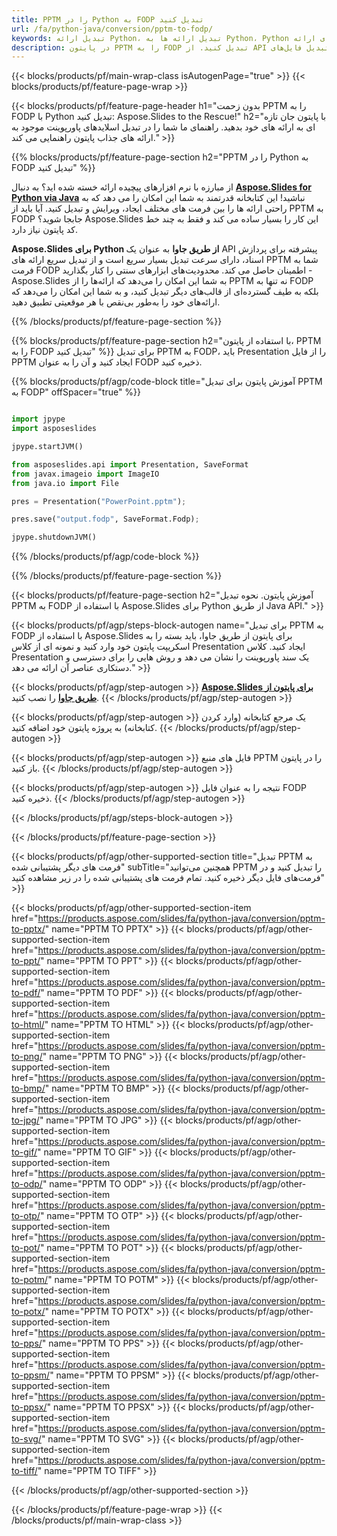 ```yaml
---
title: PPTM را در Python به FODP تبدیل کنید
url: /fa/python-java/conversion/pptm-to-fodp/
keywords: تبدیل ارائه Python، تبدیل ارائه ها به Python، Python برای ارائه، Aspose.Slides Python، تبدیل PPTM به FODP، کتابخانه ارائه Python
description: در پایتون PPTM را به FODP تبدیل کنید. از API کتابخانه پایتون برای تبدیل فایل‌های PPTM به FODP استفاده کنید.
---
```


{{< blocks/products/pf/main-wrap-class isAutogenPage="true" >}}
{{< blocks/products/pf/feature-page-wrap >}}

{{< blocks/products/pf/feature-page-header h1="بدون زحمت PPTM را به FODP با Python تبدیل کنید: Aspose.Slides to the Rescue!" h2="با پایتون جان تازه ای به ارائه های خود بدهید. راهنمای ما شما را در تبدیل اسلایدهای پاورپوینت موجود به ارائه های جذاب پایتون راهنمایی می کند." >}}

{{% blocks/products/pf/feature-page-section h2="PPTM را در Python به FODP تبدیل کنید" %}}

از مبارزه با نرم افزارهای پیچیده ارائه خسته شده اید؟ به دنبال [**Aspose.Slides for Python via Java**](https://products.aspose.com/slides/fa/python-java/) نباشید! این کتابخانه قدرتمند به شما این امکان را می دهد که به راحتی ارائه ها را بین فرمت های مختلف ایجاد، ویرایش و تبدیل کنید. آیا باید از PPTM به FODP جابجا شوید؟ Aspose.Slides این کار را بسیار ساده می کند و فقط به چند خط کد پایتون نیاز دارد.

**Aspose.Slides برای Python از طریق جاوا** به عنوان یک API پیشرفته برای پردازش اسناد، دارای سرعت تبدیل بسیار سریع است و از تبدیل سریع ارائه های PPTM شما به فرمت FODP اطمینان حاصل می کند. محدودیت‌های ابزارهای سنتی را کنار بگذارید - Aspose.Slides به شما این امکان را می‌دهد که ارائه‌ها را از PPTM نه تنها به FODP بلکه به طیف گسترده‌ای از قالب‌های دیگر تبدیل کنید، و به شما این امکان را می‌دهد که ارائه‌های خود را به‌طور بی‌نقص با هر موقعیتی تطبیق دهید.

{{% /blocks/products/pf/feature-page-section %}}

{{% blocks/products/pf/feature-page-section  h2="با استفاده از پایتون، PPTM را به FODP تبدیل کنید" %}}
برای تبدیل PPTM به FODP، باید Presentation را از فایل PPTM ایجاد کنید و آن را به عنوان FODP ذخیره کنید.

{{% blocks/products/pf/agp/code-block title="آموزش پایتون برای تبدیل PPTM به FODP" offSpacer="true" %}}

```python

import jpype
import asposeslides

jpype.startJVM()

from asposeslides.api import Presentation, SaveFormat
from javax.imageio import ImageIO
from java.io import File

pres = Presentation("PowerPoint.pptm");

pres.save("output.fodp", SaveFormat.Fodp);

jpype.shutdownJVM()
```


{{% /blocks/products/pf/agp/code-block %}}

{{% /blocks/products/pf/feature-page-section %}}

{{< blocks/products/pf/feature-page-section  h2="آموزش پایتون. نحوه تبدیل PPTM به FODP با استفاده از Aspose.Slides برای Python از طریق Java API." >}}

{{< blocks/products/pf/agp/steps-block-autogen name="برای تبدیل PPTM به FODP با استفاده از Aspose.Slides برای پایتون از طریق جاوا، باید بسته را به اسکریپت پایتون خود وارد کنید و نمونه ای از کلاس Presentation ایجاد کنید. کلاس Presentation یک سند پاورپوینت را نشان می دهد و روش هایی را برای دسترسی و دستکاری عناصر آن ارائه می دهد." >}}

{{< blocks/products/pf/agp/step-autogen >}}
[**Aspose.Slides برای پایتون از طریق جاوا**](https://products.aspose.com/slides/fa/python-java/) را نصب کنید.
{{< /blocks/products/pf/agp/step-autogen >}}

{{< blocks/products/pf/agp/step-autogen >}}
یک مرجع کتابخانه (وارد کردن کتابخانه) به پروژه پایتون خود اضافه کنید.
{{< /blocks/products/pf/agp/step-autogen >}}

{{< blocks/products/pf/agp/step-autogen >}}
فایل های منبع PPTM را در پایتون باز کنید.
{{< /blocks/products/pf/agp/step-autogen >}}

{{< blocks/products/pf/agp/step-autogen >}}
نتیجه را به عنوان فایل FODP ذخیره کنید.
{{< /blocks/products/pf/agp/step-autogen >}}

{{< /blocks/products/pf/agp/steps-block-autogen >}}

{{< /blocks/products/pf/feature-page-section >}}

{{< blocks/products/pf/agp/other-supported-section title="تبدیل PPTM به فرمت های دیگر پشتیبانی شده" subTitle="همچنین می‌توانید PPTM را تبدیل کنید و در فرمت‌های فایل دیگر ذخیره کنید. تمام فرمت های پشتیبانی شده را در زیر مشاهده کنید" >}}

{{< blocks/products/pf/agp/other-supported-section-item href="https://products.aspose.com/slides/fa/python-java/conversion/pptm-to-pptx/" name="PPTM TO PPTX" >}}
{{< blocks/products/pf/agp/other-supported-section-item href="https://products.aspose.com/slides/fa/python-java/conversion/pptm-to-ppt/" name="PPTM TO PPT" >}}
{{< blocks/products/pf/agp/other-supported-section-item href="https://products.aspose.com/slides/fa/python-java/conversion/pptm-to-pdf/" name="PPTM TO PDF" >}}
{{< blocks/products/pf/agp/other-supported-section-item href="https://products.aspose.com/slides/fa/python-java/conversion/pptm-to-html/" name="PPTM TO HTML" >}}
{{< blocks/products/pf/agp/other-supported-section-item href="https://products.aspose.com/slides/fa/python-java/conversion/pptm-to-png/" name="PPTM TO PNG" >}}
{{< blocks/products/pf/agp/other-supported-section-item href="https://products.aspose.com/slides/fa/python-java/conversion/pptm-to-bmp/" name="PPTM TO BMP" >}}
{{< blocks/products/pf/agp/other-supported-section-item href="https://products.aspose.com/slides/fa/python-java/conversion/pptm-to-jpg/" name="PPTM TO JPG" >}}
{{< blocks/products/pf/agp/other-supported-section-item href="https://products.aspose.com/slides/fa/python-java/conversion/pptm-to-gif/" name="PPTM TO GIF" >}}
{{< blocks/products/pf/agp/other-supported-section-item href="https://products.aspose.com/slides/fa/python-java/conversion/pptm-to-odp/" name="PPTM TO ODP" >}}
{{< blocks/products/pf/agp/other-supported-section-item href="https://products.aspose.com/slides/fa/python-java/conversion/pptm-to-otp/" name="PPTM TO OTP" >}}
{{< blocks/products/pf/agp/other-supported-section-item href="https://products.aspose.com/slides/fa/python-java/conversion/pptm-to-pot/" name="PPTM TO POT" >}}
{{< blocks/products/pf/agp/other-supported-section-item href="https://products.aspose.com/slides/fa/python-java/conversion/pptm-to-potm/" name="PPTM TO POTM" >}}
{{< blocks/products/pf/agp/other-supported-section-item href="https://products.aspose.com/slides/fa/python-java/conversion/pptm-to-potx/" name="PPTM TO POTX" >}}
{{< blocks/products/pf/agp/other-supported-section-item href="https://products.aspose.com/slides/fa/python-java/conversion/pptm-to-pps/" name="PPTM TO PPS" >}}
{{< blocks/products/pf/agp/other-supported-section-item href="https://products.aspose.com/slides/fa/python-java/conversion/pptm-to-ppsm/" name="PPTM TO PPSM" >}}
{{< blocks/products/pf/agp/other-supported-section-item href="https://products.aspose.com/slides/fa/python-java/conversion/pptm-to-ppsx/" name="PPTM TO PPSX" >}}
{{< blocks/products/pf/agp/other-supported-section-item href="https://products.aspose.com/slides/fa/python-java/conversion/pptm-to-svg/" name="PPTM TO SVG" >}}
{{< blocks/products/pf/agp/other-supported-section-item href="https://products.aspose.com/slides/fa/python-java/conversion/pptm-to-tiff/" name="PPTM TO TIFF" >}}


{{< /blocks/products/pf/agp/other-supported-section >}}

{{< /blocks/products/pf/feature-page-wrap >}}
{{< /blocks/products/pf/main-wrap-class >}}